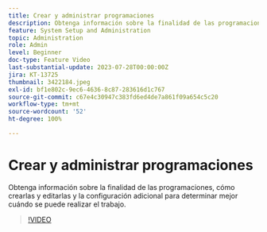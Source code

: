 ```yaml
---
title: Crear y administrar programaciones
description: Obtenga información sobre la finalidad de las programaciones, cómo crearlas y editarlas y la configuración adicional para determinar mejor cuándo se puede realizar el trabajo.
feature: System Setup and Administration
topic: Administration
role: Admin
level: Beginner
doc-type: Feature Video
last-substantial-update: 2023-07-28T00:00:00Z
jira: KT-13725
thumbnail: 3422184.jpeg
exl-id: bf1e802c-9ec6-4636-8c87-283616d1c767
source-git-commit: c67e4c30947c383fd6ed4de7a861f09a654c5c20
workflow-type: tm+mt
source-wordcount: '52'
ht-degree: 100%

---
```


# Crear y administrar programaciones

Obtenga información sobre la finalidad de las programaciones, cómo crearlas y editarlas y la configuración adicional para determinar mejor cuándo se puede realizar el trabajo.

>[!VIDEO](https://video.tv.adobe.com/v/3422184/?learn=on)
